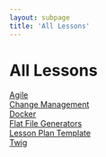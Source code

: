 ```yaml
---
layout: subpage
title: 'All Lessons'
---
```


# All Lessons

[Agile](https://mongy352.github.io/curriculum/lessons/agile)<br />
[Change Management](https://mongy352.github.io/curriculum/lessons/change-management)<br />
[Docker](https://mongy352.github.io/curriculum/lessons/docker)<br />
[Flat File Generators](https://mongy352.github.io/curriculum/lessons/flat-file-generators)<br />
[Lesson Plan Template](https://mongy352.github.io/curriculum/lessons/lesson-plan-template)<br />
[Twig](https://mongy352.github.io/curriculum/lessons/twig)
